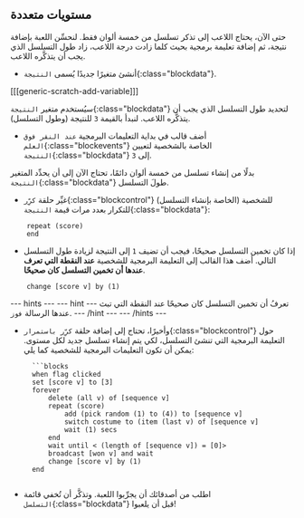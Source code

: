 ## مستويات متعددة

حتى الآن، يحتاج اللاعب إلى تذكر تسلسل من خمسة ألوان فقط. لنحسِّن اللعبة بإضافة نتيجة، ثم إضافة تعليمة برمجية بحيث كلما زادت درجة اللاعب، زاد طول التسلسل الذي يجب أن يتذكَّره اللاعب.

+ أنشئ متغيرًا جديدًا يُسمى `النتيجة`{:class="blockdata"}.

[[[generic-scratch-add-variable]]]

سيُستخدم متغير `النتيجة`{:class="blockdata"} لتحديد طول التسلسل الذي يجب أن يتذكَّره اللاعب. لنبدأ بالقيمة `3` للنتيجة (وطول التسلسل).

+ أضف قالب في بداية التعليمات البرمجية `عند النقر فوق العلم`{:class="blockevents"} الخاصة بالشخصية لتعيين `النتيجة`{:class="blockdata"} إلى `3`.

بدلًا من إنشاء تسلسل من خمسة ألوان دائمًا، تحتاج الآن إلى أن يحدِّد المتغير `النتيجة`{:class="blockdata"} طولَ التسلسل.

+ غيِّر حلقة `كرِّر`{:class="blockcontrol"} للشخصية (الخاصة بإنشاء التسلسل) للتكرار بعدد مرات قيمة `النتيجة`{:class="blockdata"}:

```blocks
	repeat (score)
	end
```

+ إذا كان تخمين التسلسل صحيحًا، فيجب أن تضيف `1` إلى النتيجة لزيادة طول التسلسل التالي. أضف هذا القالب إلى التعليمة البرمجية للشخصية __عند النقطة التي تعرف عندها أن تخمين التسلسل كان صحيحًا__.

```blocks
	change [score v] by (1)
```

--- hints ---
--- hint ---
تعرفُ أن تخمين التسلسل كان صحيحًا عند النقطة التي تبث عندها الرسالة `فوز`.
--- /hint ---
--- /hints ---

+ وأخيرًا، تحتاج إلى إضافة حلقة `كرِّر باستمرار`{:class="blockcontrol"} حول التعليمة البرمجية التي تنشئ التسلسل، لكي يتم إنشاء تسلسل جديد لكل مستوى. يمكن أن تكون التعليمات البرمجية للشخصية كما يلي:

		```blocks
		when flag clicked
		set [score v] to [3]
		forever
			delete (all v) of [sequence v]
			repeat (score)
				add (pick random (1) to (4)) to [sequence v]
				switch costume to (item (last v) of [sequence v]
				wait (1) secs
			end
			wait until < (length of [sequence v]) = [0]>
			broadcast [won v] and wait
			change [score v] by (1)
		end
	```

+ اطلب من أصدقائك أن يجرِّبوا اللعبة. وتذكَّر أن تُخفي قائمة `التسلسل`{:class="blockdata"} قبل أن يلعبوا!
